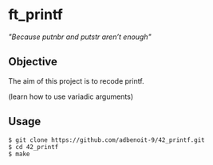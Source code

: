 # ft_printf

*"Because putnbr and putstr aren’t enough"*

## Objective

The aim of this project is to recode printf.

(learn how to use variadic arguments)

## Usage
```
$ git clone https://github.com/adbenoit-9/42_printf.git
$ cd 42_printf
$ make
```
